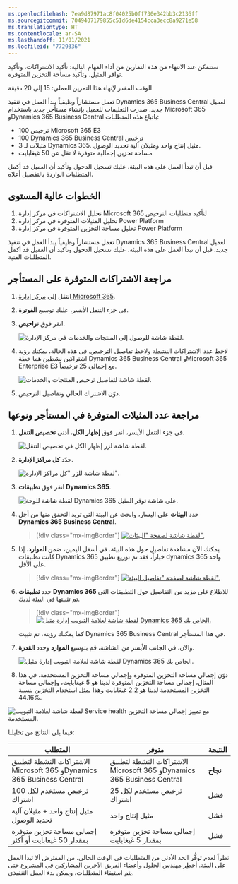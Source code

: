 ```yaml
---
ms.openlocfilehash: 7ea9d87971ac8f04025b0ff730e342bb3c2136ff
ms.sourcegitcommit: 7049407179855c51d6de4154cca3ecc8a9271e58
ms.translationtype: HT
ms.contentlocale: ar-SA
ms.lasthandoff: 11/01/2021
ms.locfileid: "7729336"
---
```

ستتمكن عند الانتهاء من هذه التمارين من أداء المهام التالية: تأكيد الاشتراكات، وتأكيد توافر المثيل، وتأكيد مساحة التخزين المتوفرة.

الوقت المقدر لإنهاء هذا التمرين العملي: 15 إلى 20 دقيقة

تعمل مستشاراً وظيفياً يبدأ العمل في تنفيذ Dynamics 365 Business Central لعميل جديد. صدرت التعليمات للعميل بإنشاء مستأجر جديد باستخدام Microsoft 365 وDynamics 365 Business Central باتباع هذه المتطلبات:

- 100 ترخيص Microsoft 365 E3
- 100 Dynamics 365 Business Central ترخيص
- 3 مثيلات لـ Dynamics 365. مثيل إنتاج واحد ومثيلان آلية تحديد الوصول.
- مساحة تخزين إجمالية متوفرة لا تقل عن 50 غيغابايت

قبل أن تبدأ العمل على هذه البيئة، عليك تسجيل الدخول وتأكيد أن العميل قد أكمل المتطلبات الواردة بالتفصيل أعلاه.

## <a name="high-level-steps"></a>‏‫الخطوات عالية المستوى

1. تحليل الاشتراكات في مركز إدارة Microsoft 365 لتأكيد متطلبات الترخيص
1. تحليل المثيلات المتوفرة في مركز إدارة Power Platform
1. تحليل مساحة التخزين المتوفرة في مركز إدارة Power Platform

تعمل مستشاراً وظيفياً يبدأ العمل في تنفيذ Dynamics 365 Business Central لعميل جديد. قبل أن تبدأ العمل على هذه البيئة، عليك تسجيل الدخول وتأكيد أن العميل قد أكمل المتطلبات الفنية.

## <a name="review-subscriptions-available-on-the-tenant"></a>مراجعة الاشتراكات المتوفرة على المستأجر

1. انتقل إلى [مركز إدارة Microsoft 365](https://admin.microsoft.com/Adminportal/Home).
1. في جزء التنقل الأيسر، عليك توسيع **الفوترة**.
1. انقر فوق **تراخيص**.

    ![لقطة شاشة للوصول إلى المنتجات والخدمات في مركز الإدارة.](../media/19_lab.png)

1. لاحظ عدد الاشتراكات النشطة ولاحظ تفاصيل الترخيص. في هذه الحالة، يمكنك رؤية اشتراكين نشطين هما خطة Dynamics 365 Business Central وMicrosoft 365 Enterprise E3 مع إجمالي 25 ترخيصاً.

    ![لقطة شاشة لتفاصيل ترخيص المنتجات والخدمات.](../media/17_lab.png)

1. دوّن الاشتراك الحالي وتفاصيل الترخيص.

## <a name="review-number-and-type-of-available-instances-in-the-tenant"></a>مراجعة عدد المثيلات المتوفرة في المستأجر ونوعها

1. في جزء التنقل الأيسر، انقر فوق **إظهار الكل**، أدنى **تخصيص التنقل**.

    ![لقطة شاشة لزر إظهار الكل في تخصيص التنقل.](../media/20_lab.png)

1. حدّد **كل مراكز الإدارة**.

    ![لقطة شاشة للزر "كل مراكز الإدارة".](../media/21_lab.png)

1. انقر فوق **تطبيقات Dynamics 365**.

    ![لقطة شاشة للوحة Dynamics 365 على شاشة توفر المثيل.](../media/18_lab.png)

1. حدد **البيئات** على اليسار، وابحث عن البيئة التي تريد التحقق منها من أجل **Dynamics 365 Business Central**.

    > [!div class="mx-imgBorder"]
    > [![لقطة شاشة لصفحة "البيئات".](../media/environments.png)](../media/environments.png#lightbox)

1. يمكنك الآن مشاهدة تفاصيل حول هذه البيئة. في أسفل اليمين، ضمن **الموارد**، إذا كانت تطبيقات Dynamics 365 خياراً، فقد تم توزيع تطبيق dynamics 365 واحد على الأقل. 

    > [!div class="mx-imgBorder"]
    > [![لقطة شاشة لصفحة "تفاصيل البيئة".](../media/environments-details.png)](../media/environments-details.png#lightbox)

1. حدد **تطبيقات Dynamics 365** للاطلاع على مزيد من التفاصيل حول التطبيقات التي تم تثبيتها في البيئة لديك.

    > [!div class="mx-imgBorder"]
    > [![لقطة شاشة لعلامة التبويب إدارة مثيل Dynamics 365 الخاص بك.](../media/dynamics-365-apps.png)](../media/dynamics-365-apps.png#lightbox)

    كما يمكنك رؤيته، تم تثبيت Dynamics 365 Business Central في هذا المستأجر.

1. والآن، في الجانب الأيسر من الشاشة، قم بتوسيع **الموارد** وحدد **القدرة**.

    ![لقطة شاشة لعلامة التبويب إدارة مثيل Dynamics 365 الخاص بك.](../media/22_lab.png)

1. دوّن إجمالي مساحة التخزين المتوفرة وإجمالي مساحة التخزين المستخدمة. في هذا المثال، إجمالي مساحة التخزين المتوفرة لدينا هو 5 غيغابايت، وإجمالي مساحة التخزين المستخدمة لدينا هو 2.2 غيغابايت وهذا يمثل استخدام التخزين بنسبة 44.16%.

![لقطة شاشة لعلامة التبويب Service health مع تمييز إجمالي مساحة التخزين المستخدمة.](../media/23_lab.png)

فيما يلي النتائج من تحليلنا:

  |المتطلب                                          | متوفر‬                                           |  النتيجة  |
  |-----------------------------------------------------|-----------------------------------------------------| ---------|
  |الاشتراكات النشطة لتطبيق Microsoft 365 وDynamics 365 Business Central  | الاشتراكات النشطة لتطبيق Microsoft 365 وDynamics 365 Business Central |  **نجاح**|
  |100 ترخيص مستخدم لكل اشتراك                   | 25 ترخيص مستخدم لكل اشتراك                   |  فشل  |
  |مثيل إنتاج واحد + مثيلان آلية تحديد الوصول          | مثيل إنتاج واحد                               |  فشل  |
  |إجمالي مساحة تخزين متوفرة بمقدار 50 غيغابايت أو أكثر                       | إجمالي مساحة تخزين متوفرة بمقدار 5 غيغابايت                     |  فشل  |

نظراً لعدم توفُّر الحد الأدنى من المتطلبات في الوقت الحالي، من المفترض ألا تبدأ العمل على البيئة. أخطِر مهندس الحلول وأعضاء الفريق الآخرين المشاركين في المشروع حتى يتم استيفاء المتطلبات، ويمكن بدء العمل التنفيذي.

